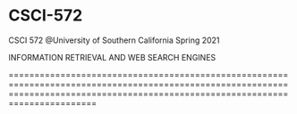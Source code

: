 # CSCI-572
CSCI 572 @University of Southern California Spring 2021

INFORMATION RETRIEVAL AND WEB SEARCH ENGINES

===================================================================================================================================================================================
